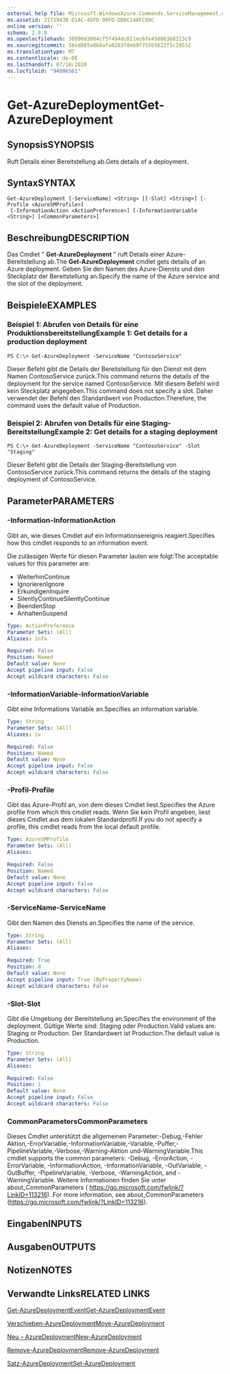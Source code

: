 ```yaml
---
external help file: Microsoft.WindowsAzure.Commands.ServiceManagement.dll-Help.xml
ms.assetid: 2171943B-D1AC-45FD-99FD-DD0C14AFC60C
online version: ''
schema: 2.0.0
ms.openlocfilehash: 38990d3084cf5f494dc811ec6fe458003b8313c9
ms.sourcegitcommit: 56ed085a868afa8263f8eb0f755b5822f5c29532
ms.translationtype: MT
ms.contentlocale: de-DE
ms.lasthandoff: 07/18/2020
ms.locfileid: "94006561"
---
```

# <span data-ttu-id="2c424-101">Get-AzureDeployment</span><span class="sxs-lookup"><span data-stu-id="2c424-101">Get-AzureDeployment</span></span>

## <span data-ttu-id="2c424-102">Synopsis</span><span class="sxs-lookup"><span data-stu-id="2c424-102">SYNOPSIS</span></span>
<span data-ttu-id="2c424-103">Ruft Details einer Bereitstellung ab.</span><span class="sxs-lookup"><span data-stu-id="2c424-103">Gets details of a deployment.</span></span>

## <span data-ttu-id="2c424-104">Syntax</span><span class="sxs-lookup"><span data-stu-id="2c424-104">SYNTAX</span></span>

```
Get-AzureDeployment [-ServiceName] <String> [[-Slot] <String>] [-Profile <AzureSMProfile>]
 [-InformationAction <ActionPreference>] [-InformationVariable <String>] [<CommonParameters>]
```

## <span data-ttu-id="2c424-105">Beschreibung</span><span class="sxs-lookup"><span data-stu-id="2c424-105">DESCRIPTION</span></span>
<span data-ttu-id="2c424-106">Das Cmdlet " **Get-AzureDeployment** " ruft Details einer Azure-Bereitstellung ab.</span><span class="sxs-lookup"><span data-stu-id="2c424-106">The **Get-AzureDeployment** cmdlet gets details of an Azure deployment.</span></span>
<span data-ttu-id="2c424-107">Geben Sie den Namen des Azure-Diensts und den Steckplatz der Bereitstellung an.</span><span class="sxs-lookup"><span data-stu-id="2c424-107">Specify the name of the Azure service and the slot of the deployment.</span></span>

## <span data-ttu-id="2c424-108">Beispiele</span><span class="sxs-lookup"><span data-stu-id="2c424-108">EXAMPLES</span></span>

### <span data-ttu-id="2c424-109">Beispiel 1: Abrufen von Details für eine Produktionsbereitstellung</span><span class="sxs-lookup"><span data-stu-id="2c424-109">Example 1: Get details for a production deployment</span></span>
```
PS C:\> Get-AzureDeployment -ServiceName "ContosoService"
```

<span data-ttu-id="2c424-110">Dieser Befehl gibt die Details der Bereitstellung für den Dienst mit dem Namen ContosoService zurück.</span><span class="sxs-lookup"><span data-stu-id="2c424-110">This command returns the details of the deployment for the service named ContosoService.</span></span>
<span data-ttu-id="2c424-111">Mit diesem Befehl wird kein Steckplatz angegeben.</span><span class="sxs-lookup"><span data-stu-id="2c424-111">This command does not specify a slot.</span></span>
<span data-ttu-id="2c424-112">Daher verwendet der Befehl den Standardwert von Production.</span><span class="sxs-lookup"><span data-stu-id="2c424-112">Therefore, the command uses the default value of Production.</span></span>

### <span data-ttu-id="2c424-113">Beispiel 2: Abrufen von Details für eine Staging-Bereitstellung</span><span class="sxs-lookup"><span data-stu-id="2c424-113">Example 2: Get details for a staging deployment</span></span>
```
PS C:\> Get-AzureDeployment -ServiceName "ContosoService" -Slot "Staging"
```

<span data-ttu-id="2c424-114">Dieser Befehl gibt die Details der Staging-Bereitstellung von ContosoService zurück.</span><span class="sxs-lookup"><span data-stu-id="2c424-114">This command returns the details of the staging deployment of ContosoService.</span></span>

## <span data-ttu-id="2c424-115">Parameter</span><span class="sxs-lookup"><span data-stu-id="2c424-115">PARAMETERS</span></span>

### <span data-ttu-id="2c424-116">-Information</span><span class="sxs-lookup"><span data-stu-id="2c424-116">-InformationAction</span></span>
<span data-ttu-id="2c424-117">Gibt an, wie dieses Cmdlet auf ein Informationsereignis reagiert.</span><span class="sxs-lookup"><span data-stu-id="2c424-117">Specifies how this cmdlet responds to an information event.</span></span>

<span data-ttu-id="2c424-118">Die zulässigen Werte für diesen Parameter lauten wie folgt:</span><span class="sxs-lookup"><span data-stu-id="2c424-118">The acceptable values for this parameter are:</span></span>

- <span data-ttu-id="2c424-119">Weiterhin</span><span class="sxs-lookup"><span data-stu-id="2c424-119">Continue</span></span>
- <span data-ttu-id="2c424-120">Ignorieren</span><span class="sxs-lookup"><span data-stu-id="2c424-120">Ignore</span></span>
- <span data-ttu-id="2c424-121">Erkundigen</span><span class="sxs-lookup"><span data-stu-id="2c424-121">Inquire</span></span>
- <span data-ttu-id="2c424-122">SilentlyContinue</span><span class="sxs-lookup"><span data-stu-id="2c424-122">SilentlyContinue</span></span>
- <span data-ttu-id="2c424-123">Beenden</span><span class="sxs-lookup"><span data-stu-id="2c424-123">Stop</span></span>
- <span data-ttu-id="2c424-124">Anhalten</span><span class="sxs-lookup"><span data-stu-id="2c424-124">Suspend</span></span>

```yaml
Type: ActionPreference
Parameter Sets: (All)
Aliases: infa

Required: False
Position: Named
Default value: None
Accept pipeline input: False
Accept wildcard characters: False
```

### <span data-ttu-id="2c424-125">-InformationVariable</span><span class="sxs-lookup"><span data-stu-id="2c424-125">-InformationVariable</span></span>
<span data-ttu-id="2c424-126">Gibt eine Informations Variable an.</span><span class="sxs-lookup"><span data-stu-id="2c424-126">Specifies an information variable.</span></span>

```yaml
Type: String
Parameter Sets: (All)
Aliases: iv

Required: False
Position: Named
Default value: None
Accept pipeline input: False
Accept wildcard characters: False
```

### <span data-ttu-id="2c424-127">-Profil</span><span class="sxs-lookup"><span data-stu-id="2c424-127">-Profile</span></span>
<span data-ttu-id="2c424-128">Gibt das Azure-Profil an, von dem dieses Cmdlet liest.</span><span class="sxs-lookup"><span data-stu-id="2c424-128">Specifies the Azure profile from which this cmdlet reads.</span></span>
<span data-ttu-id="2c424-129">Wenn Sie kein Profil angeben, liest dieses Cmdlet aus dem lokalen Standardprofil.</span><span class="sxs-lookup"><span data-stu-id="2c424-129">If you do not specify a profile, this cmdlet reads from the local default profile.</span></span>

```yaml
Type: AzureSMProfile
Parameter Sets: (All)
Aliases: 

Required: False
Position: Named
Default value: None
Accept pipeline input: False
Accept wildcard characters: False
```

### <span data-ttu-id="2c424-130">-ServiceName</span><span class="sxs-lookup"><span data-stu-id="2c424-130">-ServiceName</span></span>
<span data-ttu-id="2c424-131">Gibt den Namen des Diensts an.</span><span class="sxs-lookup"><span data-stu-id="2c424-131">Specifies the name of the service.</span></span>

```yaml
Type: String
Parameter Sets: (All)
Aliases: 

Required: True
Position: 0
Default value: None
Accept pipeline input: True (ByPropertyName)
Accept wildcard characters: False
```

### <span data-ttu-id="2c424-132">-Slot</span><span class="sxs-lookup"><span data-stu-id="2c424-132">-Slot</span></span>
<span data-ttu-id="2c424-133">Gibt die Umgebung der Bereitstellung an.</span><span class="sxs-lookup"><span data-stu-id="2c424-133">Specifies the environment of the deployment.</span></span>
<span data-ttu-id="2c424-134">Gültige Werte sind: Staging oder Production.</span><span class="sxs-lookup"><span data-stu-id="2c424-134">Valid values are: Staging or Production.</span></span>
<span data-ttu-id="2c424-135">Der Standardwert ist Production.</span><span class="sxs-lookup"><span data-stu-id="2c424-135">The default value is Production.</span></span>

```yaml
Type: String
Parameter Sets: (All)
Aliases: 

Required: False
Position: 1
Default value: None
Accept pipeline input: False
Accept wildcard characters: False
```

### <span data-ttu-id="2c424-136">CommonParameters</span><span class="sxs-lookup"><span data-stu-id="2c424-136">CommonParameters</span></span>
<span data-ttu-id="2c424-137">Dieses Cmdlet unterstützt die allgemeinen Parameter:-Debug,-Fehler Aktion,-ErrorVariable,-InformationVariable,-Variable,-Puffer,-PipelineVariable,-Verbose,-Warning-Aktion und-WarningVariable.</span><span class="sxs-lookup"><span data-stu-id="2c424-137">This cmdlet supports the common parameters: -Debug, -ErrorAction, -ErrorVariable, -InformationAction, -InformationVariable, -OutVariable, -OutBuffer, -PipelineVariable, -Verbose, -WarningAction, and -WarningVariable.</span></span> <span data-ttu-id="2c424-138">Weitere Informationen finden Sie unter about_CommonParameters ( https://go.microsoft.com/fwlink/?LinkID=113216) .</span><span class="sxs-lookup"><span data-stu-id="2c424-138">For more information, see about_CommonParameters (https://go.microsoft.com/fwlink/?LinkID=113216).</span></span>

## <span data-ttu-id="2c424-139">Eingaben</span><span class="sxs-lookup"><span data-stu-id="2c424-139">INPUTS</span></span>

## <span data-ttu-id="2c424-140">Ausgaben</span><span class="sxs-lookup"><span data-stu-id="2c424-140">OUTPUTS</span></span>

## <span data-ttu-id="2c424-141">Notizen</span><span class="sxs-lookup"><span data-stu-id="2c424-141">NOTES</span></span>

## <span data-ttu-id="2c424-142">Verwandte Links</span><span class="sxs-lookup"><span data-stu-id="2c424-142">RELATED LINKS</span></span>

[<span data-ttu-id="2c424-143">Get-AzureDeploymentEvent</span><span class="sxs-lookup"><span data-stu-id="2c424-143">Get-AzureDeploymentEvent</span></span>](./Get-AzureDeploymentEvent.md)

[<span data-ttu-id="2c424-144">Verschieben-AzureDeployment</span><span class="sxs-lookup"><span data-stu-id="2c424-144">Move-AzureDeployment</span></span>](./Move-AzureDeployment.md)

[<span data-ttu-id="2c424-145">Neu – AzureDeployment</span><span class="sxs-lookup"><span data-stu-id="2c424-145">New-AzureDeployment</span></span>](./New-AzureDeployment.md)

[<span data-ttu-id="2c424-146">Remove-AzureDeployment</span><span class="sxs-lookup"><span data-stu-id="2c424-146">Remove-AzureDeployment</span></span>](./Remove-AzureDeployment.md)

[<span data-ttu-id="2c424-147">Satz-AzureDeployment</span><span class="sxs-lookup"><span data-stu-id="2c424-147">Set-AzureDeployment</span></span>](./Set-AzureDeployment.md)


